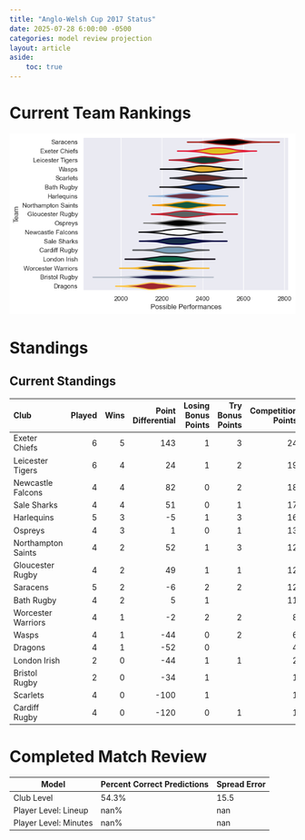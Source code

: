 ```yaml
---  
title: "Anglo-Welsh Cup 2017 Status"  
date: 2025-07-28 6:00:00 -0500  
categories: model review projection  
layout: article  
aside:  
    toc: true  
---
```

# Current Team Rankings


![Club Rankings](plots/rankings_Anglo-Welsh_Cup_2017.png)
# Standings

## Current Standings


| Club               |   Played |   Wins |   Point Differential |   Losing Bonus Points |   Try Bonus Points |   Competition Points |
|:-------------------|---------:|-------:|---------------------:|----------------------:|-------------------:|---------------------:|
| Exeter Chiefs      |        6 |      5 |                  143 |                     1 |                  3 |                   24 |
| Leicester Tigers   |        6 |      4 |                   24 |                     1 |                  2 |                   19 |
| Newcastle Falcons  |        4 |      4 |                   82 |                     0 |                  2 |                   18 |
| Sale Sharks        |        4 |      4 |                   51 |                     0 |                  1 |                   17 |
| Harlequins         |        5 |      3 |                   -5 |                     1 |                  3 |                   16 |
| Ospreys            |        4 |      3 |                    1 |                     0 |                  1 |                   13 |
| Northampton Saints |        4 |      2 |                   52 |                     1 |                  3 |                   12 |
| Gloucester Rugby   |        4 |      2 |                   49 |                     1 |                  1 |                   12 |
| Saracens           |        5 |      2 |                   -6 |                     2 |                  2 |                   12 |
| Bath Rugby         |        4 |      2 |                    5 |                     1 |                    |                   11 |
| Worcester Warriors |        4 |      1 |                   -2 |                     2 |                  2 |                    8 |
| Wasps              |        4 |      1 |                  -44 |                     0 |                  2 |                    6 |
| Dragons            |        4 |      1 |                  -52 |                     0 |                    |                    4 |
| London Irish       |        2 |      0 |                  -44 |                     1 |                  1 |                    2 |
| Bristol Rugby      |        2 |      0 |                  -34 |                     1 |                    |                    1 |
| Scarlets           |        4 |      0 |                 -100 |                     1 |                    |                    1 |
| Cardiff Rugby      |        4 |      0 |                 -120 |                     0 |                  1 |                    1 |



# Completed Match Review


| Model | Percent Correct Predictions | Spread Error |
| ------ | ------ | ------ |
| Club Level | 54.3% | 15.5 |
| Player Level: Lineup | nan% | nan |
| Player Level: Minutes | nan% | nan |

